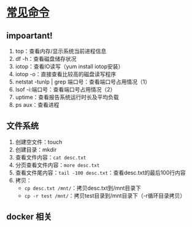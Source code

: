 # [常见命令](https://developer.aliyun.com/article/842453)

## impoartant!
1. top：查看内存/显示系统当前进程信息
2. df -h：查看磁盘储存状况
3. iotop：查看IO读写（yum install iotop安装）
4. iotop -o：直接查看比较高的磁盘读写程序
5. netstat -tunlp | grep 端口号：查看端口号占用情况（1）
6. lsof -i:端口号：查看端口号占用情况（2）
7. uptime：查看报告系统运行时长及平均负载
8. ps aux：查看进程
## 文件系统
1. 创建空文件：touch
2. 创建目录：mkdir
3. 查看文件内容：`cat desc.txt`
4. 分页查看文件内容：`more desc.txt`
5. 查看文件尾内容：`tail -100 desc.txt`：查看desc.txt的最后100行内容
6. 拷贝：
   - `cp desc.txt /mnt/`：拷贝desc.txt到/mnt目录下
   - `cp -r test /mnt/`：拷贝test目录到/mnt目录下（-r循环目录拷贝）
## docker 相关